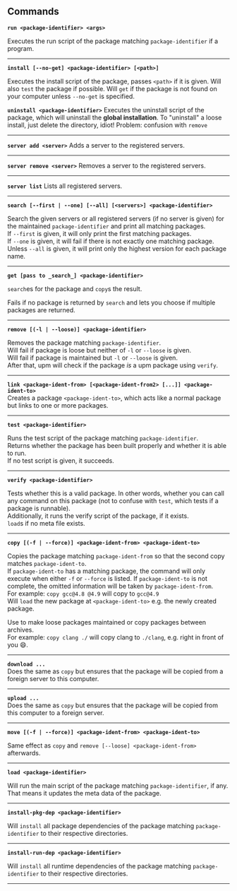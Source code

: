 Commands
--------

**`run <package-identifier> <args>`**  

Executes the run script of the package matching `package-identifier` if a program.  

***

**`install [--no-get] <package-identifier> [<path>]`**  

Executes the install script of the package, passes `<path>` if it is given.
Will also `test` the package if possible.
Will `get` if the package is not found on your computer unless `--no-get` is specified.

**`uninstall <package-identifier>`**
Executes the uninstall script of the package, which will uninstall the **global installation**.
To "uninstall" a loose install, just delete the directory, idiot!
Problem: confusion with `remove`

***

**`server add <server>`**
Adds a server to the registered servers.

***

**`server remove <server>`**
Removes a server to the registered servers.

***

**`server list`**
Lists all registered servers.

***

**`search [--first | --one] [--all] [<servers>] <package-identifier>`**

Search the given servers or all registered servers (if no server is given) for the maintained `package-identifier` and print all matching packages.  
If `--first` is given, it will only print the first matching packages.  
If `--one` is given, it will fail if there is not exactly one matching package.  
Unless `--all` is given, it will print only the highest version for each package name.  

***

**`get [pass to _search_] <package-identifier>`**  

`search`es for the package and `copy`s the result.

Fails if no package is returned by `search` and lets you choose if multiple packages are returned.

***

**`remove [(-l | --loose)] <package-identifier>`**  

Removes the package matching `package-identifier`.  
Will fail if package is loose but neither of `-l` or `--loose` is given.  
Will fail if package is maintained but `-l` or `--loose` is given.  
After that, upm will check if the package *is* a upm package using `verify`.

***

**`link <package-ident-from> [<package-ident-from2> [...]] <package-ident-to>`**  
Creates a package `<package-ident-to>`, which acts like a normal package but links to one or more packages.


***

**`test <package-identifier>`**  

Runs the test script of the package matching `package-identifier`.  
Returns whether the package has been built properly and whether it is able to run.  
If no test script is given, it succeeds.

***

**`verify <package-identifier>`**  

Tests whether this is a valid package. In other words, whether you can call any command on this package (not to confuse with `test`, which tests if a package is runnable).  
Additionally, it runs the verify script of the package, if it exists.  
`load`s if no meta file exists.

***

**`copy [(-f | --force)] <package-ident-from> <package-ident-to>`**  

Copies the package matching `package-ident-from` so that the second copy matches `package-ident-to`.  
If `package-ident-to` has a matching package, the command will only execute when either `-f` or `--force` is listed.
If `package-ident-to` is not complete, the omitted information will be taken by `package-ident-from`.  
For example: `copy gcc@4.8 @4.9` will copy to `gcc@4.9`  
Will `load` the new package at `<package-ident-to>` e.g. the newly created package.

Use to make loose packages maintained or copy packages between archives.  
For example: `copy clang ./` will copy clang to `./clang`, e.g. right in front of you :smile:.

***

**`download ...`**  
Does the same as `copy` but ensures that the package will be copied from a foreign server to this computer.

***

**`upload ...`**  
Does the same as `copy` but ensures that the package will be copied from this computer to a foreign server.


***

**`move [(-f | --force)] <package-ident-from> <package-ident-to>`**  

Same effect as `copy` and `remove [--loose] <package-ident-from>` afterwards.

***

**`load <package-identifier>`**  

Will run the main script of the package matching `package-identifier`, if any.  
That means it updates the meta data of the package.

***

**`install-pkg-dep <package-identifier>`**  

Will `install` all package dependencies of the package matching `package-identifier` to their respective directories.

***

**`install-run-dep <package-identifier>`**

Will `install` all runtime dependencies of the package matching `package-identifier`  to their respective directories.

***
